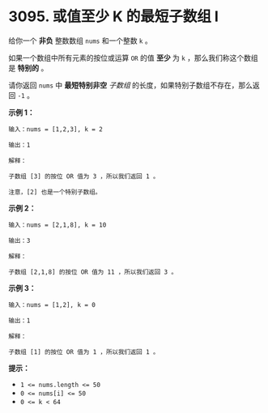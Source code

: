# 3095. 或值至少 K 的最短子数组 I

给你一个 **非负** 整数数组 `nums` 和一个整数 `k` 。

如果一个数组中所有元素的按位或运算 `OR` 的值 **至少** 为 `k` ，那么我们称这个数组是 **特别的** 。

请你返回 `nums` 中 **最短特别非空** *子数组* 的长度，如果特别子数组不存在，那么返回 `-1` 。

**示例 1：**

```()
输入：nums = [1,2,3], k = 2

输出：1

解释：

子数组 [3] 的按位 OR 值为 3 ，所以我们返回 1 。

注意，[2] 也是一个特别子数组。
```

**示例 2：**

```()
输入：nums = [2,1,8], k = 10

输出：3

解释：

子数组 [2,1,8] 的按位 OR 值为 11 ，所以我们返回 3 。
```

**示例 3：**

```()
输入：nums = [1,2], k = 0

输出：1

解释：

子数组 [1] 的按位 OR 值为 1 ，所以我们返回 1 。
```

**提示：**

- `1 <= nums.length <= 50`
- `0 <= nums[i] <= 50`
- `0 <= k < 64`
